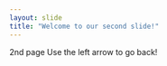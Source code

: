 ```yaml
---
layout: slide
title: "Welcome to our second slide!"
---
```

2nd page
Use the left arrow to go back!
